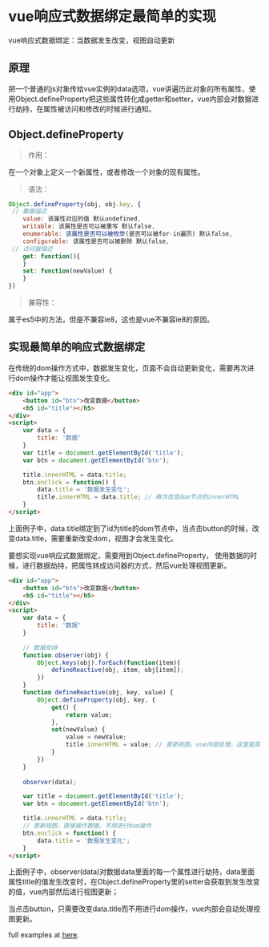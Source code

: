 # vue响应式数据绑定最简单的实现

vue响应式数据绑定：当数据发生改变，视图自动更新

## 原理

把一个普通的js对象传给vue实例的data选项，vue讲遍历此对象的所有属性，使用Object.defineProperty把这些属性转化成getter和setter，vue内部会对数据进行劫持，在属性被访问和修改的时候进行通知。

## Object.defineProperty

> 作用：

在一个对象上定义一个新属性，或者修改一个对象的现有属性。

> 语法：

``` js
Object.defineProperty(obj, obj.key, {
 // 数据描述
    value: 该属性对应的值 默认undefined,
    writable: 该属性是否可以被重写 默认false,
    enumerable: 该属性是否可以被枚举(是否可以被for-in遍历) 默认false,
    configurable: 该属性是否可以被删除 默认false,
 // 访问器描述
    get: function(){
    }
    set: function(newValue) {
    }
})

```

> 兼容性：

属于es5中的方法，但是不兼容ie8，这也是vue不兼容ie8的原因。

## 实现最简单的响应式数据绑定

在传统的dom操作方式中，数据发生变化，页面不会自动更新变化，需要再次进行dom操作才能让视图发生变化。

``` html
<div id="app">
    <button id="btn">改变数据</button>
    <h5 id="title"></h5>
</div>
<script>
    var data = {
        title: '数据'
    }
    var title = document.getElementById('title');
    var btn = document.getElementById('btn');

    title.innerHTML = data.title;
    btn.onclick = function() {
        data.title = '数据发生变化';
        title.innerHTML = data.title; // 再次改变dom节点的innerHTML
    }
</script>

```

上面例子中，data.title绑定到了id为title的dom节点中，当点击button的时候，改变data.title，需要重新改变dom，视图才会发生变化。

要想实现vue响应式数据绑定，需要用到Object.defineProperty， 使用数据的时候，进行数据劫持，把属性转成访问器的方式，然后vue处理视图更新。

``` html
<div id="app">
    <button id="btn">改变数据</button>
    <h5 id="title"></h5>
</div>
<script>
    var data = {
        title: '数据'
    }
    
    // 数据劫持
    function observer(obj) {
        Object.keys(obj).forEach(function(item){
            defineReactive(obj, item, obj[item]);
        })
    }
    function defineReactive(obj, key, value) {
        Object.defineProperty(obj, key, {
            get() {
                return value;
            },
            set(newValue) {
                value = newValue;
                title.innerHTML = value; // 更新视图，vue内部处理，这里是简写
            }
        })
    }
    
    observer(data);

    var title = document.getElementById('title');
    var btn = document.getElementById('btn');

    title.innerHTML = data.title;
    // 更新视图，直接操作数据，不用进行dom操作
    btn.onclick = function() {
        data.title = '数据发生变化';
    }
</script>

```

上面例子中，observer(data)对数据data里面的每一个属性进行劫持，data里面属性title的值发生改变时，在Object.defineProperty里的setter会获取到发生改变的值，vue内部然后进行视图更新；

当点击button，只需要改变data.title而不用进行dom操作，vue内部会自动处理视图更新。

full examples at [here](./index.html).

